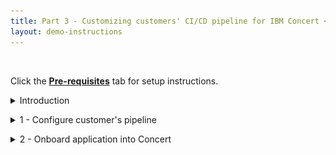 ```yaml
---
title: Part 3 - Customizing customers' CI/CD pipeline for IBM Concert <br/> <small> <i> Tech Sales enablement </i> </small>
layout: demo-instructions
---
```


<span id="top"></span>

<br/>

Click the [**Pre-requisites**](pre-requisites) tab for setup instructions.

<details markdown="1">

<summary>Introduction</summary>

<img src="images/1.png" width="450" /> <br/>

Security is a core element of software development, not something to be added as an afterthought. Every system must go through thorough checks to uncover and eliminate vulnerabilities that could compromise its integrity. By embedding security into the entire delivery process, risks are addressed well before deployment, ensuring protection at every stage.

In the CI/CD pipeline, vulnerability scanning plays a crucial role in maintaining this proactive approach to security. The ideal time for these scans is between the **Test** and **Release** phases. At this point, the code has already passed functional and quality tests, but it still requires a final security check to guarantee its safety. This ensures that when the software is deployed, organizations can trust it to be secure and production-ready.

<img src="images/2.png" width="1200" /> <br/>

<inline-notification text="Each customer’s IBM Concert implementation can vary based on their environment and CI/CD workflows, which may result in different stage names or configurations. Flexibility is key to addressing customer-specific needs, while ensuring core CI/CD integration principles are maintained."></inline-notification>

<br/>

</details>

<p/>

<details markdown="1">

<summary>1 - Configure customer's pipeline</summary>

This guide will show how to set up the customer pipeline for IBM Concert. We will walk through the manual process of aligning the pipeline with IBM Concert’s specific requirements, ensuring it operates smoothly and meets the customer’s unique needs, ultimately setting the stage for a successful and efficient demonstration.

The following illustration presents the final structure of the CI/CD pipeline after the recommended changes:

<img src="images/3.png" width="1200" /> <br/>

<br/>

| **Action** 1.1 | Create a new task named **prepare-task** immediately before the **build-task**. |
| :--- | :--- |
|  |  The purpose of this task is to download and configure the required IBM Concert toolkit image, as well as the source code repositories and container images for all microservices in the target application, ensuring the environment is fully prepared for subsequent analysis. |

| **Action** 1.2 | In the newly created **prepare-task**, include the following code commands: <br/><br/> Fetch a copy of the IBM Concert toolkit image to the local Docker server: <br/><br/> <code class="code-block"> docker pull --platform "linux/amd64" \ <br/>  "cp.stg.icr.io/cp/concert/toolkit/ibm-concert-toolkit:latest"</code> <br/><br/> Fetch a copy of the microservices’ source code to the local file system: <br/><br/>  <code class="code-block"> for i in "${!DEMO_APP_REPOSITORY_URL[@]}"; do <br/>    repo_url="${DEMO_APP_REPOSITORY_URL[$i]}" <br/>    <br/>   git clone "https://${repo_url}" </code> <br/><br/> Pull a copy of the microservices’ image to the local Docker server:  <br/><br/> <code class="code-block"> for i in "${!DEMO_APP_IMAGE_URL[@]}"; do <br/>    service="${DEMO_APP_COMPONENT[$i]}" <br/> <br/>        docker pull "${DEMO_APP_IMAGE_URL[$i]}:${DEMO_APP_IMAGE_TAG[$i]}" </code>|

| **Action** 1.3 | Create a new task named **package-sbom-task** immediately after the **prepare-task** and before the **build-task**. |
| :--- | :--- |
|  |  The purpose of this task is to decompose the target application and identify all underlying software components and open-source libraries through two critical steps: code-scan and image-scan. |

| **Action** 1.4 | In the newly created **package-sbom-task**, include the following code commands: <br/><br/> Run a **code-scan** using cdxgen on the application's source code to perform a static analysis and identify all static dependencies within the codebase: <br/><br/> <code class="code-block"> docker run --user 0 --platform "linux/amd64" \<br/>--volume "$(pwd)/toolkit-data:/toolkit-data" \<br/>--volume "$(pwd)/$src_repo:/$src_repo" \<br/>--interactive \<br/>--env JAVA_HOME="$JAVA_HOME" \<br/>"cp.stg.icr.io/cp/concert/toolkit/ibm-concert-toolkit:latest" \<br/>bash -c code-scan --src ${src_repo} --output-file ${DEMO_APP_NAME}-${service}-$<br/>{PACKAGE_SBOM_CODESCAN_OUTPUT_FILENAME_SUFFIX}</code> <br/><br/> Run an **image-scan** using Syft on the application's container images to perform a static analysis and identify all static dependencies within the image metadata: <br/><br/>  <code class="code-block"> docker run --user 0 --platform "linux/amd64" \<br/>--volume "$(pwd)/toolkit-data:/toolkit-data" \<br/>--volume "$(pwd)/$src_repo:/$src_repo" \<br/>--interactive \<br/>--env JAVA_HOME="$JAVA_HOME" \<br/>"cp.stg.icr.io/cp/concert/toolkit/ibm-concert-toolkit:latest" \<br/>bash -c image-scan --images ${IMAGES} </code>|

| **Action** 1.5 | Create a new task named **build-sbom-task** immediately after the **build-task** and before the **test-task** and add the following code commands to the workbook: |
|  |  The purpose of this new code command is to generate a Software Bill of Materials (SBOM) for the **build**, documenting all dependencies and tools utilized during the build process. For the build-sbom command to work correctly, it requires a configuration file that outlines <a href="https://github.ibm.com/ibm-concert-platinum-demos/concert-pm-utils/blob/64d2bb900519e1eacf06ca275f4f45af2d6263aa/macos/templates/build-sbom-config-template.yaml" target="_blank" rel="noreferrer">this information</a>. |

|  |  Instead of merging the SBOM creation commands with the current build task, we recommend implementing them as a separate task within the customer pipeline. This approach ensures modularity and prevents modifications to existing, well-tested components.|

|  |  <code class="code-block"> TOOLKIT_COMMAND="build-sbom --build-config ${OUTPUT_CONFIG_FILE}" <br/> <br/>if [ "$CONTAINERIZATION_PLATFORM" -eq 1 ]; then<br/>docker run --user 0 --platform ${PLATFORM_ARCH} \<br/>--volume "$(pwd)/toolkit-data:/toolkit-data" \<br/>--volume "$(pwd)/$TEMPLATES_DIR:/$TEMPLATES_DIR" \<br/>--volume "$(pwd)/$TMP_DIR:/$TMP_DIR" \<br/>--interactive \<br/>$CONCERT_TOOLKIT_IMAGE \<br/>bash -c "${TOOLKIT_COMMAND}"<br/>elif [ "$CONTAINERIZATION_PLATFORM" -eq 2 ]; then<br/>podman run --user 0 --platform ${PLATFORM_ARCH} \<br/>--volume "$(pwd)/toolkit-data:/toolkit-data" \<br/>--volume "$(pwd)/$TEMPLATES_DIR:/$TEMPLATES_DIR" \<br/>--volume "$(pwd)/$TMP_DIR:/$TMP_DIR" \<br/>--interactive \<br/>$CONCERT_TOOLKIT_IMAGE \<br/>bash -c "${TOOLKIT_COMMAND}"<br/>fi </code> |

| **Action** 1.6 | Create a new task named **cve-scan-task** immediately after the **test-task** and add the following code commands to the workbook: |
|  |  The purpose of this new code command is to scan the application's images for known vulnerabilities by analyzing the components identified in the Software Bill of Materials (SBOM) and cross-referencing them against the CVE (Common Vulnerabilities and Exposures) database. This process helps to identify any known vulnerabilities and assess their potential impact on the application. <br/><br/> **TEMPLATE_GRYPE_FILE** refers to the path of the Grype template that maps each Grype output to the format required by IBM Concert. You can download this file <a href="https://github.ibm.com/ibm-concert-platinum-demos/concert-pm-utils/blob/64d2bb900519e1eacf06ca275f4f45af2d6263aa/macos/templates/grype-cve.tmpl" target="_blank" rel="noreferrer">here</a>. |

|  |  Instead of merging the SBOM creation commands with the current test task, we recommend implementing them as a separate task within the customer pipeline. This approach ensures modularity and prevents modifications to existing, well-tested components.|

|  |  <code class="code-block"> grype "${image}" --by-cve -o template -t "${TEMPLATE_GRYPE_FILE}" > "${OUTPUT_DIR}/${OUTPUT_FILENAME}" </code> |

|  |  Templates are currently available for Twistlock, Grype, Trivy, Tenable and Fortify. For other scanning tools, please send the CSV file to the product management team, and we will generate the necessary mapping.|

| **Action** 1.7 | Create a new task named **deploy-sbom-task**  after the **build-task** and the recently created **cve-scan-task**. |

|  |  The purpose of this new task is to create the deploy SBOM. |

| **Action** 1.8 | In the newly created **deploy-sbom-task**, include the following code commands: <br/><br/> The purpose of the command below is to generate an SBOM providing detailed information about the infrastructure and configuration files used during the deployment. For the deploy-sbom task to run successfully, it requires a configuration file that outlines <a href="https://github.ibm.com/ibm-concert-platinum-demos/concert-pm-utils/blob/64d2bb900519e1eacf06ca275f4f45af2d6263aa/macos/templates/deploy-sbom-config-template.yaml" target="_blank" rel="noreferrer">this information</a> <br/><br/> <code class="code-block"> docker run --user 0 --platform "linux/amd64" \<br/>--volume "$(pwd)/toolkit-data:/toolkit-data" \<br/>--volume "$(pwd)/$TEMPLATES_DIR:/$TEMPLATES_DIR" \<br/>--volume "$(pwd)/$TMP_DIR:/$TMP_DIR" \<br/>--interactive \<br/>"cp.stg.icr.io/cp/concert/toolkit/ibm-concert-toolkit:latest" \<br/> bash -c "deploy-sbom --deploy-config ${OUTPUT_CONFIG_FILE}"<br/></code> <br/>|

| **Action** 1.9 | Create a new task named **app-def-sbom-task**  after the **deploy-sbom-task**. |

|  |  The purpose of this new task is to create the app-definition SBOM. |

| **Action** 1.10 | In the newly created **app-def-sbom-task**, include the following code commands: <br/><br/> The purpose of this command is to generate the app-definition SBOM, which provides a detailed overview of the application’s modules, libraries, and dependencies. For the app-definition-sbom task to execute successfully, it requires a configuration file that outlines <a href="https://github.ibm.com/ibm-concert-platinum-demos/concert-pm-utils/blob/64d2bb900519e1eacf06ca275f4f45af2d6263aa/macos/templates/app-def-sbom-config-template.yaml" target="_blank" rel="noreferrer">this information</a>. <br/><br/>  <code class="code-block"> docker run --user 0 --platform "linux/amd64" \<br/>--volume "$(pwd)/toolkit-data:/toolkit-data" \<br/>--volume "$(pwd)/$TEMPLATES_DIR:/$TEMPLATES_DIR" \<br/>--volume "$(pwd)/$TMP_DIR:/$TMP_DIR" \<br/> --interactive \<br/>"cp.stg.icr.io/cp/concert/toolkit/ibm-concert-toolkit:latest" \<br/>bash -c "app-sbom --app-config ${OUTPUT_CONFIG_FILE}"<br/> </code>|

| **Action** 1.11 | Create a new task named **upload-data-task** immediately after the **app-def-sbom-task**. |

|  |  The purpose of this task is to upload all generated SBOMs and security data to IBM Concert for comprehensive analysis, tracking, and validation. For the app-definition task to execute successfully, it requires a configuration file that outlines <a href="https://github.ibm.com/ibm-concert-platinum-demos/concert-pm-utils/blob/64d2bb900519e1eacf06ca275f4f45af2d6263aa/macos/templates/config.yaml" target="_blank" rel="noreferrer">this information</a>.|

| **Action** 1.12 | In the newly created  **upload-data-task**, include the following code commands: <br/><code class="code-block"> docker run --user 0 --platform "linux/amd64" \<br/>--volume "$(pwd)/toolkit-data:/toolkit-data" \<br/>--volume "$(pwd)/$TEMPLATES_DIR:/$TEMPLATES_DIR" \<br/>--volume "$(pwd)/$TMP_DIR:/$TMP_DIR" \<br/>--interactive \<br/>"cp.stg.icr.io/cp/concert/toolkit/ibm-concert-toolkit:latest" \<br/>bash -c "upload-concert --upload-config ${OUTPUT_DIR}/${DEMO_APP_NAME}-concert-upload-config.yaml"</code> |

The following represents the final state of the pipeline after incorporating the proposed new tasks:

<img src="images/4.png" width="1200" /> <br/>


**[Go to top](#top)**

<br/><br/>

</details>

<p/>

<details markdown="1">

<summary>2 - Onboard application into Concert</summary>

After setting up the shared pipeline infrastructure, you'll need to customize each application previously onboarded by the customer individually. Most CI/CD pipelines have a dedicated property or mapping file where parameters for each application are defined and linked to specific variables within the pipeline. These mappings ensure that each application's configuration is properly aligned with the pipeline's automated tasks.

Typically, the CI/CD server populates these variables automatically using information gathered throughout the pipeline's stages. However, there may be instances where additional customizations will be needed, requiring you to manually define the parameters to ensure proper execution. These manual adjustments often involve setting environment-specific variables or configurations that cannot be dynamically fetched by the server. 

Below is a list of some of the variables that you will need to populate manually:

| **Variable** | **Definition** |
| :--- | :--- |
| **Application criticality** | Refers to the level of importance an application holds within an organization’s IT environment, based on its impact on business operations. <br/><br/> The criticality is rated on a scale of 1 to 5, with: <br/><br/> • **1 (Low criticality)**: Applications that have minimal impact on day-to-day operations. They are not essential for core business functions, and if they go offline, business continuity is not significantly affected. <br/> • **2-3 (Moderate criticality)**: These applications support important business processes but are not mission-critical. Downtime or failure would cause inconvenience and inefficiency but would not disrupt key business operations. <br/> • **4 (High criticality)**: These applications are integral to business processes. Downtime could severely impact productivity, revenue, or customer satisfaction. They require regular monitoring and robust security measures. <br/> • **5 (Critical)**: These are mission-critical applications, essential for the core functioning of the business. Any downtime would have a catastrophic impact on operations, leading to significant financial or reputational loss. These applications often demand high availability, strong security protocols and fast recovery processes. |
| **Access points that make each microservice and their exposure level** | Refers to the endpoints through which each microservice can be accessed, and they play a critical role in determining the exposure level of a microservice within an architecture. Each microservice should ideally have only one access point to maintain clarity and control over how it is accessed and exposed. <br/><br/> These access points can be classified as internal or external based on their exposure: <br/><br/> • **Internal access points**: These are used for communication between services within the organization's internal network or environment. They are not exposed to the internet and are generally accessed only by other microservices or internal systems. This limited exposure reduces the security risks associated with external threats. <br/> • **External access points**: These are exposed to the internet and can be accessed by external users or systems outside of the internal network. External access points require additional security measures, such as authentication, encryption and firewall rules, to protect them from vulnerabilities and unauthorized access. |
| **Environments for each microservice** | Refers to the distinct settings or stages in which a microservice operates, each serving a unique purpose in the development, testing, and deployment lifecycle. A single microservice can have multiple environments, each tailored to specific activities or stages of its development and release. Typically, these environments include: <br/><br/> • **Development environment (Dev)**: This is where the initial coding and testing of the microservice occur. It is used by developers to implement new features, fix bugs, and experiment with changes without affecting the live system. <br/> • **Testing or QA environment**: After development, the microservice moves to a testing environment, where it undergoes more rigorous testing by quality assurance (QA) teams. This environment closely mirrors production to ensure that everything works as expected before deployment. <br/> • **Staging environment**: Staging is a pre-production environment that is nearly identical to the live environment. It’s used to test the entire system, including integrations and performance, to validate that the microservice is ready for release. <br/> • **Production environment**: This is the live environment where the microservice is deployed for actual use by end users. It requires the highest level of monitoring, security and support, as any issues here directly affect the user experience. <br/><br/> Each microservice can have one or more of these environments depending on its development and deployment needs. |
| **Repositories for each microservice** | Dedicated storage locations where the codebase for each microservice is maintained and version-controlled. Each microservice should have its own repository to ensure clear separation of concerns, streamline development and facilitate independent updates and scaling. |

**[Go to top](#top)**

<br/><br/>

</details>